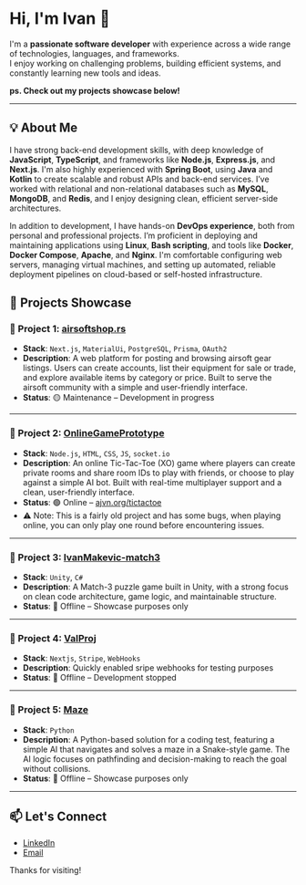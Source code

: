 # Hi, I'm Ivan 👋

I'm a **passionate software developer** with experience across a wide range of technologies, languages, and frameworks.  
I enjoy working on challenging problems, building efficient systems, and constantly learning new tools and ideas.

**ps. Check out my projects showcase below!**

---

## 💡 About Me

I have strong back-end development skills, with deep knowledge of **JavaScript**, **TypeScript**, and frameworks like **Node.js**, **Express.js**, and **Next.js**. I'm also highly experienced with **Spring Boot**, using **Java** and **Kotlin** to create scalable and robust APIs and back-end services. I’ve worked with relational and non-relational databases such as **MySQL**, **MongoDB**, and **Redis**, and I enjoy designing clean, efficient server-side architectures.

In addition to development, I have hands-on **DevOps experience**, both from personal and professional projects. I’m proficient in deploying and maintaining applications using **Linux**, **Bash scripting**, and tools like **Docker**, **Docker Compose**, **Apache**, and **Nginx**. I'm comfortable configuring web servers, managing virtual machines, and setting up automated, reliable deployment pipelines on cloud-based or self-hosted infrastructure.

## 🚀 Projects Showcase

### 📌 Project 1: **[airsoftshop.rs](https://github.com/asdfmake/airsoftshop.rs)**
- **Stack**: `Next.js`, `MaterialUi`, `PostgreSQL`, `Prisma`, `OAuth2`
- **Description**: A web platform for posting and browsing airsoft gear listings. Users can create accounts, list their equipment for sale or trade, and explore available items by category or price. Built to serve the airsoft community with a simple and user-friendly interface.
- **Status**: 🟡 Maintenance – Development in progress

---

### 📌 Project 2: **[OnlineGamePrototype](https://github.com/asdfmake/OnlineGamePrototype)**
- **Stack**: `Node.js`, `HTML`, `CSS`, `JS`, `socket.io`
- **Description**: An online Tic-Tac-Toe (XO) game where players can create private rooms and share room IDs to play with friends, or choose to play against a simple AI bot. Built with real-time multiplayer support and a clean, user-friendly interface.
- **Status**: 🟢 Online – [ajvn.org/tictactoe](https://ajvn.org/tictactoe/)
- ⚠️ Note: This is a fairly old project and has some bugs, when playing online, you can only play one round before encountering issues.

---

### 📌 Project 3: **[IvanMakevic-match3](https://github.com/asdfmake/IvanMakevic-match3)**
- **Stack**: `Unity`, `C#`
- **Description**: A Match-3 puzzle game built in Unity, with a strong focus on clean code architecture, game logic, and maintainable structure.
- **Status**: 🔴 Offline – Showcase purposes only

---

### 📌 Project 4: **[ValProj](https://github.com/asdfmake/ValProj)**
- **Stack**: `Nextjs`, `Stripe`, `WebHooks`
- **Description**: Quickly enabled sripe webhooks for testing purposes
- **Status**: 🔴 Offline – Development stopped

---

### 📌 Project 5: **[Maze](https://github.com/asdfmake/maze)**
- **Stack**: `Python`
- **Description**: A Python-based solution for a coding test, featuring a simple AI that navigates and solves a maze in a Snake-style game. The AI logic focuses on pathfinding and decision-making to reach the goal without collisions.
- **Status**: 🔴 Offline – Showcase purposes only

---
## 📫 Let's Connect

- [LinkedIn](https://www.linkedin.com/in/ivan-makevic-30b22b257/)
- [Email](mailto:makevic2003@gmail.com)

Thanks for visiting!
